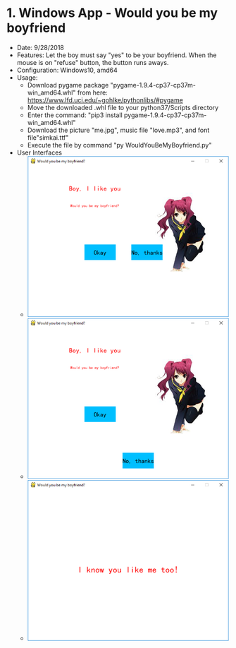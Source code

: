 # 1. Windows App - Would you be my boyfriend
* Date: 9/28/2018
* Features: Let the boy must say "yes" to be your boyfriend. When the mouse is on "refuse" button, the button runs aways.
* Configuration: Windows10, amd64
* Usage:
  * Download pygame package "pygame-1.9.4-cp37-cp37m-win_amd64.whl" from here: https://www.lfd.uci.edu/~gohlke/pythonlibs/#pygame
  * Move the downloaded .whl file to your python37/Scripts directory
  * Enter the command: "pip3 install pygame-1.9.4-cp37-cp37m-win_amd64.whl"
  * Download the picture "me.jpg", music file "love.mp3", and font file"simkai.ttf" 
  * Execute the file by command "py WouldYouBeMyBoyfriend.py"
 * User Interfaces
   * ![UI1 - Beginning](/Would-you-be-my-boyfriend/Pictures/UI1-Beginning.png)
   * ![UI2 - Refuse clicking no](/Would-you-be-my-boyfriend/Pictures/UI2-RefuseClickingNo.png)
   * ![UI3 - Happy ending](/Would-you-be-my-boyfriend/Pictures/UI3-HappyEnding.png)
